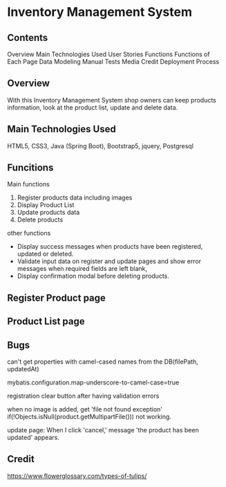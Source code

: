 # Inventory Management System

## Contents
Overview
Main Technologies Used
User Stories
Functions
Functions of Each Page
Data Modeling
Manual Tests
Media
Credit
Deployment Process

## Overview
With this Inventory Management System shop owners can keep products information, look at the product list, update and delete data.  

## Main Technologies Used
HTML5, CSS3, Java (Spring Boot), Bootstrap5, jquery, Postgresql

## Funcitions
Main functions
1. Register products data including images
2. Display Product List
3. Update products data
4. Delete products

other functions
- Display success messages when products have been registered, updated or deleted.
- Validate input data on register and update pages and show error messages
  when required fields are left blank,
- Display confirmation modal before deleting products.

## Register Product page

## Product List page

## 


## Bugs

can't get properties with camel-cased names from the DB(filePath, updatedAt)

mybatis.configuration.map-underscore-to-camel-case=true

registration clear button after having validation errors

when no image is added, get 'file not found exception'
if(!Objects.isNull(product.getMultipartFile())) not working.

update page:
When I click 'cancel,' message 'the product has been updated' appears.





## Credit



https://www.flowerglossary.com/types-of-tulips/